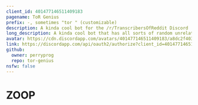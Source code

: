 ```yaml
---
client_id: 401477146511409183
pagename: ToR Genius
prefix: -, sometimes "tor " (customizable)
description: A kinda cool bot for the /r/TranscribersOfReddit Discord
long_description: A kinda cool bot that has all sorts of random unrelated features. Check out https://www.reddit.com/r/transcribersofreddit/wiki/index for more info.
avatar: https://cdn.discordapp.com/avatars/401477146511409183/a8dc2f403b80a444b14c52c3dc2d621d.png
link: https://discordapp.com/api/oauth2/authorize?client_id=401477146511409183&permissions=8192&scope=bot
github:
  owner: perryprog
  repo: tor-genius
nsfw: false
---
```


# ZOOP
